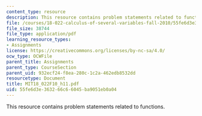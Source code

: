 ```yaml
---
content_type: resource
description: This resource contains problem statements related to functions.
file: /courses/18-022-calculus-of-several-variables-fall-2010/55fe6d3e363266c66045ba9051eb0a04_MIT18_022F10_h11.pdf
file_size: 38744
file_type: application/pdf
learning_resource_types:
- Assignments
license: https://creativecommons.org/licenses/by-nc-sa/4.0/
ocw_type: OCWFile
parent_title: Assignments
parent_type: CourseSection
parent_uid: 932ecf24-f8ea-280c-1c2a-462edb8532dd
resourcetype: Document
title: MIT18_022F10_h11.pdf
uid: 55fe6d3e-3632-66c6-6045-ba9051eb0a04
---
```

This resource contains problem statements related to functions.